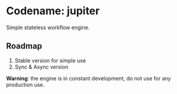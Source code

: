 # Codename: jupiter

Simple stateless workflow engine.

## Roadmap

1. Stable version for simple use
2. Sync & Async version


**Warning**: the engine is in constant development, do not use for any production use.
